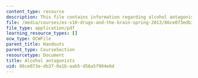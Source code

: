 ```yaml
---
content_type: resource
description: This file contains information regarding alcohol antagonists.
file: /media/courses/es-s10-drugs-and-the-brain-spring-2013/86ce073edb370a1baab5d56a5f904e6d_MITES_S10S13_AlcohAntagow6.pdf
file_type: application/pdf
learning_resource_types: []
ocw_type: OCWFile
parent_title: Handouts
parent_type: CourseSection
resourcetype: Document
title: Alcohol antagonists
uid: 86ce073e-db37-0a1b-aab5-d56a5f904e6d
---
```

